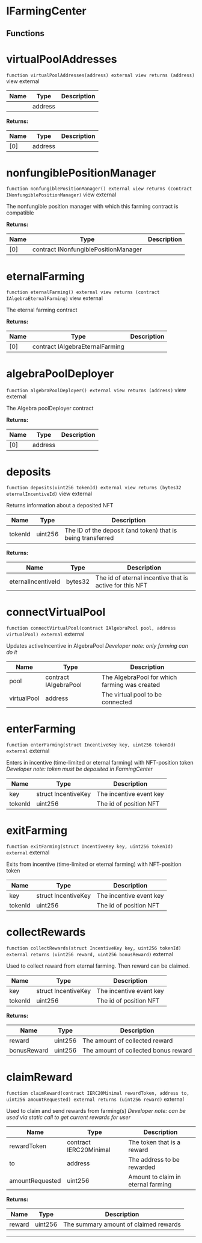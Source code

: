 

# IFarmingCenter







## Functions
# virtualPoolAddresses


`function virtualPoolAddresses(address) external view returns (address)` view external





| Name | Type | Description |
| ---- | ---- | ----------- |
|  | address |  |

**Returns:**

| Name | Type | Description |
| ---- | ---- | ----------- |
| [0] | address |  |

# nonfungiblePositionManager


`function nonfungiblePositionManager() external view returns (contract INonfungiblePositionManager)` view external

The nonfungible position manager with which this farming contract is compatible




**Returns:**

| Name | Type | Description |
| ---- | ---- | ----------- |
| [0] | contract INonfungiblePositionManager |  |

# eternalFarming


`function eternalFarming() external view returns (contract IAlgebraEternalFarming)` view external

The eternal farming contract




**Returns:**

| Name | Type | Description |
| ---- | ---- | ----------- |
| [0] | contract IAlgebraEternalFarming |  |

# algebraPoolDeployer


`function algebraPoolDeployer() external view returns (address)` view external

The Algebra poolDeployer contract




**Returns:**

| Name | Type | Description |
| ---- | ---- | ----------- |
| [0] | address |  |

# deposits


`function deposits(uint256 tokenId) external view returns (bytes32 eternalIncentiveId)` view external

Returns information about a deposited NFT



| Name | Type | Description |
| ---- | ---- | ----------- |
| tokenId | uint256 | The ID of the deposit (and token) that is being transferred |

**Returns:**

| Name | Type | Description |
| ---- | ---- | ----------- |
| eternalIncentiveId | bytes32 | The id of eternal incentive that is active for this NFT |

# connectVirtualPool


`function connectVirtualPool(contract IAlgebraPool pool, address virtualPool) external`  external

Updates activeIncentive in AlgebraPool
*Developer note: only farming can do it*



| Name | Type | Description |
| ---- | ---- | ----------- |
| pool | contract IAlgebraPool | The AlgebraPool for which farming was created |
| virtualPool | address | The virtual pool to be connected |


# enterFarming


`function enterFarming(struct IncentiveKey key, uint256 tokenId) external`  external

Enters in incentive (time-limited or eternal farming) with NFT-position token
*Developer note: token must be deposited in FarmingCenter*



| Name | Type | Description |
| ---- | ---- | ----------- |
| key | struct IncentiveKey | The incentive event key |
| tokenId | uint256 | The id of position NFT |


# exitFarming


`function exitFarming(struct IncentiveKey key, uint256 tokenId) external`  external

Exits from incentive (time-limited or eternal farming) with NFT-position token



| Name | Type | Description |
| ---- | ---- | ----------- |
| key | struct IncentiveKey | The incentive event key |
| tokenId | uint256 | The id of position NFT |


# collectRewards


`function collectRewards(struct IncentiveKey key, uint256 tokenId) external returns (uint256 reward, uint256 bonusReward)`  external

Used to collect reward from eternal farming. Then reward can be claimed.



| Name | Type | Description |
| ---- | ---- | ----------- |
| key | struct IncentiveKey | The incentive event key |
| tokenId | uint256 | The id of position NFT |

**Returns:**

| Name | Type | Description |
| ---- | ---- | ----------- |
| reward | uint256 | The amount of collected reward |
| bonusReward | uint256 | The amount of collected  bonus reward |

# claimReward


`function claimReward(contract IERC20Minimal rewardToken, address to, uint256 amountRequested) external returns (uint256 reward)`  external

Used to claim and send rewards from farming(s)
*Developer note: can be used via static call to get current rewards for user*



| Name | Type | Description |
| ---- | ---- | ----------- |
| rewardToken | contract IERC20Minimal | The token that is a reward |
| to | address | The address to be rewarded |
| amountRequested | uint256 | Amount to claim in eternal farming |

**Returns:**

| Name | Type | Description |
| ---- | ---- | ----------- |
| reward | uint256 | The summary amount of claimed rewards |



---


